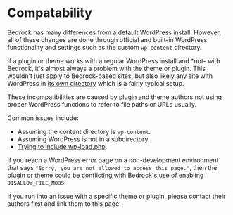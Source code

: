 # Compatability

Bedrock has many differences from a default WordPress install. However, all of these changes are done through official and built-in WordPress functionality and settings such as the custom `wp-content` directory.

If a plugin or theme works with a regular WordPress install and *not- with Bedrock, it's almost always a problem with the theme or plugin. This wouldn't just apply to Bedrock-based sites, but also likely any site with WordPress in [its own directory](https://codex.wordpress.org/Giving_WordPress_Its_Own_Directory) which is a fairly typical setup.

These incompatibilities are caused by plugin and theme authors not using proper WordPress functions to refer to file paths or URLs usually. 

Common issues include:

- Assuming the content directory is `wp-content`.
- Assuming WordPress is not in a subdirectory.
- [Trying to include wp-load.php](http://ottopress.com/2010/dont-include-wp-load-please/).

If you reach a WordPress error page on a non-development environment that says `"Sorry, you are not allowed to access this page."`, then the plugin or theme could be conflicting with Bedrock's use of enabling `DISALLOW_FILE_MODS`.

If you run into an issue with a specific theme or plugin, please contact their authors first and link them to this page.
